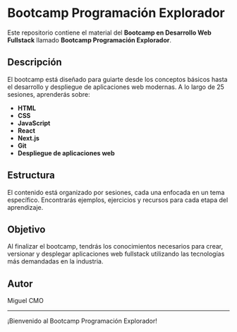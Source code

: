 # Bootcamp Programación Explorador

Este repositorio contiene el material del **Bootcamp en Desarrollo Web Fullstack** llamado **Bootcamp Programación Explorador**.

## Descripción
El bootcamp está diseñado para guiarte desde los conceptos básicos hasta el desarrollo y despliegue de aplicaciones web modernas. A lo largo de 25 sesiones, aprenderás sobre:

- **HTML**
- **CSS**
- **JavaScript**
- **React**
- **Next.js**
- **Git**
- **Despliegue de aplicaciones web**

## Estructura
El contenido está organizado por sesiones, cada una enfocada en un tema específico. Encontrarás ejemplos, ejercicios y recursos para cada etapa del aprendizaje.

## Objetivo
Al finalizar el bootcamp, tendrás los conocimientos necesarios para crear, versionar y desplegar aplicaciones web fullstack utilizando las tecnologías más demandadas en la industria.

## Autor
Miguel CMO

---

¡Bienvenido al Bootcamp Programación Explorador!

